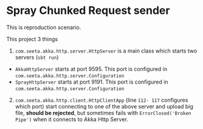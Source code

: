 # Spray Chunked Request sender

This is reproduction scenario.

This project 3 things 

1. `com.seeta.akka.http.server.HttpServer` is a main class which starts two servers (`sbt run`)
  - `AkkaHttpServer` starts at port 9595. This port is configured in `com.seeta.akka.http.server.Configuration`
  - `SprayHttpServer` starts at port 9191. This port is configured in `com.seeta.akka.http.server.Configuration`

2. `com.seeta.akka.http.client.HttpClientApp` (line `112- 117` configures which port) start connecting to one of the above server and upload big file, __should be rejected__, 
   but sometimes fails with `ErrorClosed('Broken Pipe')` when it connects to Akka Http Server.